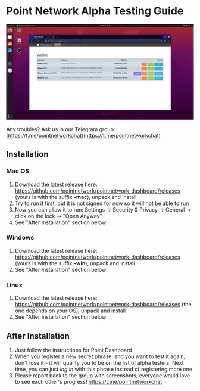 # Point Network Alpha Testing Guide

![alpha screenshot](resources/alpha_screenshot_2.png)

Any troubles? Ask us in our Telegram group: [https://t.me/pointnetworkchat](https://t.me/pointnetworkchat)

## Installation

### Mac OS

1. Download the latest release here: https://github.com/pointnetwork/pointnetwork-dashboard/releases (yours is with the suffix **-mac**), unpack and install
2. Try to run it first, but it is not signed for now so it will not be able to run
3. Now you can allow it to run: Settings -> Security & Privacy -> General -> click on the lock -> "Open Anyway"
4. See "After Installation" section below

### Windows

1. Download the latest release here: https://github.com/pointnetwork/pointnetwork-dashboard/releases (yours is with the suffix **-win**), unpack and install
2. See "After Installation" section below

### Linux

1. Download the latest release here: https://github.com/pointnetwork/pointnetwork-dashboard/releases (the one depends on your OS), unpack and install
2. See "After Installation" section below

## After Installation

1. Just follow the instructions for Point Dashboard
2. When you register a new secret phrase, and you want to test it again, don't lose it - it will qualify you to be on the list of alpha testers. Next time, you can just *log in* with this phrase instead of registering more one
3. Please report back to the group with screenshots, everyone would love to see each other's progress! https://t.me/pointnetworkchat
